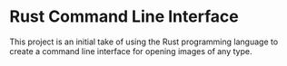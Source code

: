 # Rust Command Line Interface

This project is an initial take of using the Rust programming language to create a command line interface for opening images of any type.